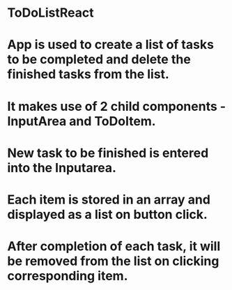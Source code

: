# ToDoListReact
# App is used to create a list of tasks to be completed and delete the finished tasks from the list.
# It makes use of 2 child components - InputArea and ToDoItem.
# New task to be finished is entered into the Inputarea. 
# Each item is stored in an array and displayed as a list on button click.
# After completion of each task, it will be removed from the list on clicking corresponding item.
